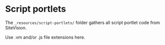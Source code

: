 
# Script portlets

The `_resources/script-portlets/` folder gathers all script portlet code from SiteVision.

Use .vm and/or .js file extensions here.
